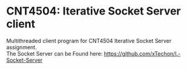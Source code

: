 # CNT4504: Iterative Socket Server client

Multithreaded client program for CNT4504 Iterative Socket Server assignment.<br>
The Socket Server can be Found here: https://github.com/xTechon/I.-Socket-Server
